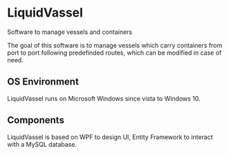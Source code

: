 # LiquidVassel
Software to manage vessels and containers

The goal of this software is to manage vessels which carry containers from port to port following predefinded routes, which can be modified in case of need. 

## OS Environment
LiquidVassel runs on Microsoft Windows since vista to Windows 10. 


## Components
LiquidVassel is based on WPF to design UI, Entity Framework to interact with a MySQL database. 


